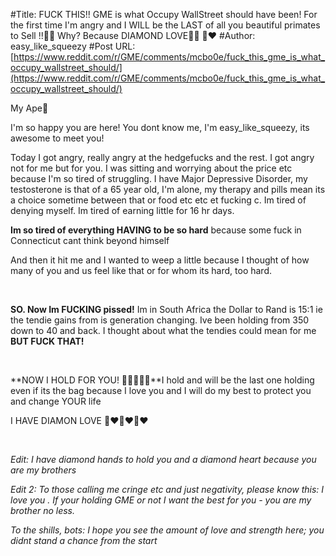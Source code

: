 #Title: FUCK THIS!! GME is what Occupy WallStreet should have been! For the first time I'm angry and I WILL be the LAST of all you beautiful primates to Sell !!💎🙌 Why? Because DIAMOND LOVE🐒💎 💎❤
#Author: easy_like_squeezy
#Post URL: [https://www.reddit.com/r/GME/comments/mcbo0e/fuck_this_gme_is_what_occupy_wallstreet_should/](https://www.reddit.com/r/GME/comments/mcbo0e/fuck_this_gme_is_what_occupy_wallstreet_should/)


My Ape🐒

I'm so happy you are here! You dont know me, I'm easy\_like\_squeezy, its awesome to meet you!

Today I got angry, really angry at the hedgefucks and the rest. I got angry not for me but for you. I was sitting and worrying about the price etc because I'm so tired of struggling. I have Major Depressive Disorder, my testosterone is that of a 65 year old, I'm alone, my therapy and pills mean its a choice sometime between that or food etc etc et fucking c. Im tired of denying myself. Im tired of earning little for 16 hr days.

**Im so tired of everything HAVING to be so hard** because some fuck in Connecticut cant think beyond himself

And then it hit me and I wanted to weep a little because I thought of how many of you and us feel like that or for whom its hard, too hard.

&#x200B;

**SO. Now Im FUCKING pissed!** Im in South Africa the Dollar to Rand is 15:1 ie the tendie gains from is generation changing. Ive been holding from 350 down to 40 and back. I thought about what the tendies could mean for me **BUT FUCK THAT!**

&#x200B;

**NOW I HOLD FOR YOU! 💎🐒💎🐒💎**I hold and will be the last one holding even if its the bag because I love you and I will do my best to protect you and change YOUR life

I HAVE DIAMON LOVE 💎❤💎❤💎❤

&#x200B;

*Edit: I have diamond hands to hold you and a diamond heart because you are my brothers*

*Edit 2: To those calling me cringe etc and just negativity, please know this: I love you . If your holding GME or not I want the best for you - you are my brother no less.*

*To the shills, bots: I hope you see the amount of love and strength here; you didnt stand a chance from the start* 